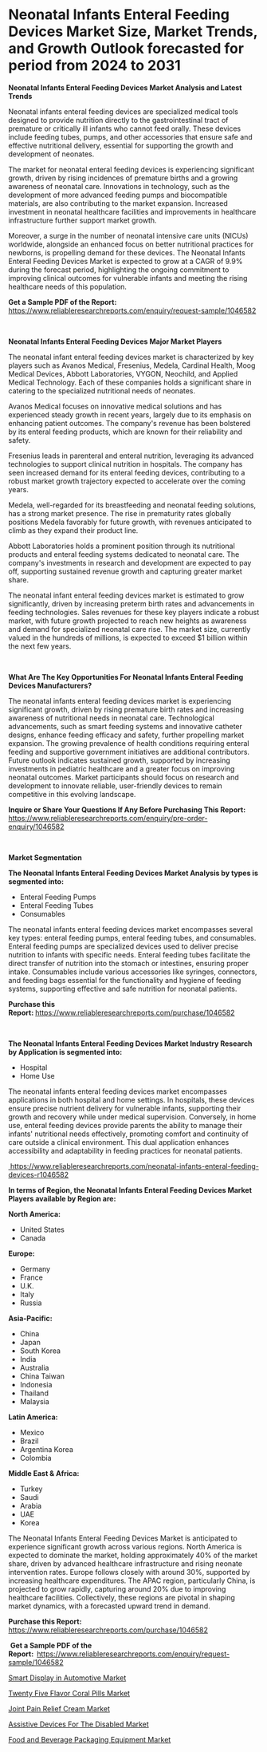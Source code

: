 <p><h1>Neonatal Infants Enteral Feeding Devices Market Size, Market Trends, and Growth Outlook forecasted for period from 2024 to 2031</h1></p><p><strong>Neonatal Infants Enteral Feeding Devices Market Analysis and Latest Trends</strong></p>
<p><p>Neonatal infants enteral feeding devices are specialized medical tools designed to provide nutrition directly to the gastrointestinal tract of premature or critically ill infants who cannot feed orally. These devices include feeding tubes, pumps, and other accessories that ensure safe and effective nutritional delivery, essential for supporting the growth and development of neonates.</p><p>The market for neonatal enteral feeding devices is experiencing significant growth, driven by rising incidences of premature births and a growing awareness of neonatal care. Innovations in technology, such as the development of more advanced feeding pumps and biocompatible materials, are also contributing to the market expansion. Increased investment in neonatal healthcare facilities and improvements in healthcare infrastructure further support market growth.</p><p>Moreover, a surge in the number of neonatal intensive care units (NICUs) worldwide, alongside an enhanced focus on better nutritional practices for newborns, is propelling demand for these devices. The Neonatal Infants Enteral Feeding Devices Market is expected to grow at a CAGR of 9.9% during the forecast period, highlighting the ongoing commitment to improving clinical outcomes for vulnerable infants and meeting the rising healthcare needs of this population.</p></p>
<p><strong>Get a Sample PDF of the Report:&nbsp;</strong> <a href="https://www.reliableresearchreports.com/enquiry/request-sample/1046582?utm_campaign=36&utm_medium=2&utm_source=Github&utm_content=ia&utm_term=06122024&utm_id=neonatal-infants-enteral-feeding-devices">https://www.reliableresearchreports.com/enquiry/request-sample/1046582</a></p>
<p>&nbsp;</p>
<p><strong>Neonatal Infants Enteral Feeding Devices Major Market Players</strong></p>
<p><p>The neonatal infant enteral feeding devices market is characterized by key players such as Avanos Medical, Fresenius, Medela, Cardinal Health, Moog Medical Devices, Abbott Laboratories, VYGON, Neochild, and Applied Medical Technology. Each of these companies holds a significant share in catering to the specialized nutritional needs of neonates.</p><p>Avanos Medical focuses on innovative medical solutions and has experienced steady growth in recent years, largely due to its emphasis on enhancing patient outcomes. The company's revenue has been bolstered by its enteral feeding products, which are known for their reliability and safety.</p><p>Fresenius leads in parenteral and enteral nutrition, leveraging its advanced technologies to support clinical nutrition in hospitals. The company has seen increased demand for its enteral feeding devices, contributing to a robust market growth trajectory expected to accelerate over the coming years.</p><p>Medela, well-regarded for its breastfeeding and neonatal feeding solutions, has a strong market presence. The rise in prematurity rates globally positions Medela favorably for future growth, with revenues anticipated to climb as they expand their product line.</p><p>Abbott Laboratories holds a prominent position through its nutritional products and enteral feeding systems dedicated to neonatal care. The company's investments in research and development are expected to pay off, supporting sustained revenue growth and capturing greater market share.</p><p>The neonatal infant enteral feeding devices market is estimated to grow significantly, driven by increasing preterm birth rates and advancements in feeding technologies. Sales revenues for these key players indicate a robust market, with future growth projected to reach new heights as awareness and demand for specialized neonatal care rise. The market size, currently valued in the hundreds of millions, is expected to exceed $1 billion within the next few years.</p></p>
<p>&nbsp;</p>
<p><strong>What Are The Key Opportunities For Neonatal Infants Enteral Feeding Devices Manufacturers?</strong></p>
<p><p>The neonatal infants enteral feeding devices market is experiencing significant growth, driven by rising premature birth rates and increasing awareness of nutritional needs in neonatal care. Technological advancements, such as smart feeding systems and innovative catheter designs, enhance feeding efficacy and safety, further propelling market expansion. The growing prevalence of health conditions requiring enteral feeding and supportive government initiatives are additional contributors. Future outlook indicates sustained growth, supported by increasing investments in pediatric healthcare and a greater focus on improving neonatal outcomes. Market participants should focus on research and development to innovate reliable, user-friendly devices to remain competitive in this evolving landscape.</p></p>
<p><strong>Inquire or Share Your Questions If Any Before Purchasing This Report:</strong> <a href="https://www.reliableresearchreports.com/enquiry/pre-order-enquiry/1046582?utm_campaign=36&utm_medium=2&utm_source=Github&utm_content=ia&utm_term=06122024&utm_id=neonatal-infants-enteral-feeding-devices">https://www.reliableresearchreports.com/enquiry/pre-order-enquiry/1046582</a></p>
<p>&nbsp;</p>
<p><strong>Market Segmentation</strong></p>
<p><strong>The Neonatal Infants Enteral Feeding Devices Market Analysis by types is segmented into:</strong></p>
<p><ul><li>Enteral Feeding Pumps</li><li>Enteral Feeding Tubes</li><li>Consumables</li></ul></p>
<p><p>The neonatal infants enteral feeding devices market encompasses several key types: enteral feeding pumps, enteral feeding tubes, and consumables. Enteral feeding pumps are specialized devices used to deliver precise nutrition to infants with specific needs. Enteral feeding tubes facilitate the direct transfer of nutrition into the stomach or intestines, ensuring proper intake. Consumables include various accessories like syringes, connectors, and feeding bags essential for the functionality and hygiene of feeding systems, supporting effective and safe nutrition for neonatal patients.</p></p>
<p><strong>Purchase this Report:&nbsp;</strong><a href="https://www.reliableresearchreports.com/purchase/1046582?utm_campaign=36&utm_medium=2&utm_source=Github&utm_content=ia&utm_term=06122024&utm_id=neonatal-infants-enteral-feeding-devices">https://www.reliableresearchreports.com/purchase/1046582</a></p>
<p>&nbsp;</p>
<p><strong>The Neonatal Infants Enteral Feeding Devices Market Industry Research by Application is segmented into:</strong></p>
<p><ul><li>Hospital</li><li>Home Use</li></ul></p>
<p><p>The neonatal infants enteral feeding devices market encompasses applications in both hospital and home settings. In hospitals, these devices ensure precise nutrient delivery for vulnerable infants, supporting their growth and recovery while under medical supervision. Conversely, in home use, enteral feeding devices provide parents the ability to manage their infants' nutritional needs effectively, promoting comfort and continuity of care outside a clinical environment. This dual application enhances accessibility and adaptability in feeding practices for neonatal patients.</p></p>
<p><a href="https://www.reliableresearchreports.com/neonatal-infants-enteral-feeding-devices-r1046582?utm_campaign=36&utm_medium=2&utm_source=Github&utm_content=ia&utm_term=06122024&utm_id=neonatal-infants-enteral-feeding-devices">&nbsp;https://www.reliableresearchreports.com/neonatal-infants-enteral-feeding-devices-r1046582</a></p>
<p><strong>In terms of Region, the Neonatal Infants Enteral Feeding Devices Market Players available by Region are:</strong></p>
<p>
    <p> <strong> North America: </strong>
        <ul>
            <li>United States</li>
            <li>Canada</li>
        </ul>
        </p> 
    <p> <strong> Europe: </strong>
        <ul>
            <li>Germany</li>
            <li>France</li>
            <li>U.K.</li>
            <li>Italy</li>
            <li>Russia</li>
        </ul>
        </p> 
    <p> <strong> Asia-Pacific: </strong>
        <ul>
            <li>China</li>
            <li>Japan</li>
            <li>South Korea</li>
            <li>India</li>
            <li>Australia</li>
            <li>China Taiwan</li>
            <li>Indonesia</li>
            <li>Thailand</li>
            <li>Malaysia</li>
        </ul>
        </p> 
    <p> <strong> Latin America: </strong>
        <ul>
            <li>Mexico</li>
            <li>Brazil</li>
            <li>Argentina Korea</li>
            <li>Colombia</li>
        </ul>
        </p> 
    <p> <strong> Middle East & Africa: </strong>
        <ul>
            <li>Turkey</li>
            <li>Saudi</li>
            <li>Arabia</li>
            <li>UAE</li>
            <li>Korea</li>
        </ul>
    </p>
    </p>
<p><p>The Neonatal Infants Enteral Feeding Devices Market is anticipated to experience significant growth across various regions. North America is expected to dominate the market, holding approximately 40% of the market share, driven by advanced healthcare infrastructure and rising neonate intervention rates. Europe follows closely with around 30%, supported by increasing healthcare expenditures. The APAC region, particularly China, is projected to grow rapidly, capturing around 20% due to improving healthcare facilities. Collectively, these regions are pivotal in shaping market dynamics, with a forecasted upward trend in demand.</p></p>
<p><strong>Purchase this Report: </strong><a href="https://www.reliableresearchreports.com/purchase/1046582?utm_campaign=36&utm_medium=2&utm_source=Github&utm_content=ia&utm_term=06122024&utm_id=neonatal-infants-enteral-feeding-devices">https://www.reliableresearchreports.com/purchase/1046582</a></p>
<p>&nbsp;<strong>Get a Sample PDF of the Report:&nbsp;&nbsp;</strong><a href="https://www.reliableresearchreports.com/enquiry/request-sample/1046582?utm_campaign=36&utm_medium=2&utm_source=Github&utm_content=ia&utm_term=06122024&utm_id=neonatal-infants-enteral-feeding-devices">https://www.reliableresearchreports.com/enquiry/request-sample/1046582</a></p>
<p><strong></strong></p>
<p><p><a href="https://github.com/dringals/Market-Research-Report-List-6/blob/main/smart-display-in-automotive-market.md?utm_campaign=36&utm_medium=2&utm_source=Github&utm_content=ia&utm_term=06122024&utm_id=neonatal-infants-enteral-feeding-devices">Smart Display in Automotive Market</a></p><p><a href="https://issuu.com/reportprime-2/docs/twenty-five-flavor-coral-pills-market-size-2030.pp?utm_campaign=36&utm_medium=2&utm_source=Github&utm_content=ia&utm_term=06122024&utm_id=neonatal-infants-enteral-feeding-devices">Twenty Five Flavor Coral Pills Market</a></p><p><a href="https://issuu.com/reportprime-2/docs/joint-pain-relief-cream-market-size-2030.pptx?utm_campaign=36&utm_medium=2&utm_source=Github&utm_content=ia&utm_term=06122024&utm_id=neonatal-infants-enteral-feeding-devices">Joint Pain Relief Cream Market</a></p><p><a href="https://www.linkedin.com/pulse/assistive-devices-disabled-market-size-average-cagr-117-revenue-gseff?utm_campaign=36&utm_medium=2&utm_source=Github&utm_content=ia&utm_term=06122024&utm_id=neonatal-infants-enteral-feeding-devices">Assistive Devices For The Disabled Market</a></p><p><a href="https://www.linkedin.com/pulse/thorough-examination-size-dynamics-expected-growth-food-beverage-mtmqc?utm_campaign=36&utm_medium=2&utm_source=Github&utm_content=ia&utm_term=06122024&utm_id=neonatal-infants-enteral-feeding-devices">Food and Beverage Packaging Equipment Market</a></p></p>
